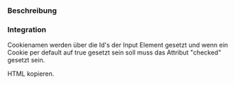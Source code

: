 ### Beschreibung



### Integration

Cookienamen werden über die Id's der Input Element gesetzt und wenn ein Cookie per default auf true gesetzt sein soll muss das Attribut "checked" gesetzt sein.

HTML kopieren.

